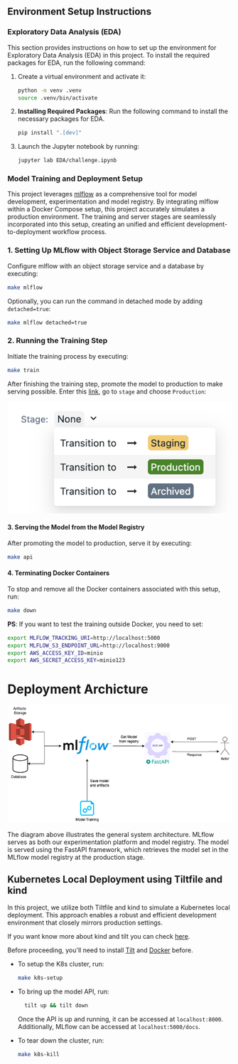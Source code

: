 ## Environment Setup Instructions
### Exploratory Data Analysis (EDA)
This section provides instructions on how to set up the environment for Exploratory Data Analysis (EDA) in this project. To install the required packages for EDA, run the following command:

1. Create a virtual environment and activate it:
    ```bash
    python -m venv .venv
    source .venv/bin/activate
    ```

2. **Installing Required Packages**: Run the following command to install the necessary packages for EDA.
    ```bash
    pip install ".[dev]"
    ```

3. Launch the Jupyter notebook by running:

    ```bash
    jupyter lab EDA/challenge.ipynb
    ```

### Model Training and Deployment Setup
This project leverages [mlflow](https://mlflow.org/) as a comprehensive tool for model development, experimentation and model registry. By integrating mlflow within a Docker Compose setup, this project accurately simulates a production environment. The training and server stages are seamlessly incorporated into this setup, creating an unified and efficient development-to-deployment workflow process.

### 1. Setting Up MLflow with Object Storage Service and Database

Configure mlflow with an object storage service and a database by executing:

```bash
make mlflow
```

Optionally, you can run the command in detached mode by adding `detached=true`:

```bash
make mlflow detached=true
```

### 2. Running the Training Step
Initiate the training process by executing:
```bash
make train
```
After finishing the training step, promote the model to production to make serving possible. Enter this [link](http://localhost:5000/#/models/BreastCancerModel/versions/1), go to `stage` and choose `Production`:

![Alt text](docs/image/model_stage.png)


#### 3. Serving the Model from the Model Registry
After promoting the model to production, serve it by executing:


```bash
make api
```

#### 4. Terminating Docker Containers

To stop and remove all the Docker containers associated with this setup, run:

```bash
make down
```


**PS**: If you want to test the training outside Docker, you need to set:
```bash
export MLFLOW_TRACKING_URI=http://localhost:5000
export MLFLOW_S3_ENDPOINT_URL=http://localhost:9000
export AWS_ACCESS_KEY_ID=minio
export AWS_SECRET_ACCESS_KEY=minio123
```

# Deployment Archicture
![arch](docs/image/architecture_overview.png)

The diagram above illustrates the general system architecture. MLflow serves as both our experimentation platform and model registry. The model is served using the FastAPI framework, which retrieves the model set in the MLflow model registry at the production stage.

## Kubernetes Local Deployment using Tiltfile and kind

In this project, we utilize both Tiltfile and kind to simulate a Kubernetes local deployment. This approach enables a robust and efficient development environment that closely mirrors production settings.

If you want know more about kind and tilt you can check [here](docs/kind_tilt.md).

Before proceeding, you'll need to install [Tilt](https://docs.tilt.dev/) and [Docker](https://docs.docker.com/engine/install/) before.

- To setup the K8s cluster, run:
    ```bash
    make k8s-setup
    ```
- To bring up the model API, run:
  ```bash
    tilt up && tilt down
    ```
    Once the API is up and running, it can be accessed at `localhost:8000`. Additionally, MLflow can be accessed at `localhost:5000/docs`.

- To tear down the cluster, run:
    ```bash
    make k8s-kill
    ```
